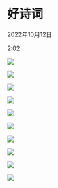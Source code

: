 # 好诗词


2022年10月12日

2:02

 

![](../../assets/025_好诗词_000.png) 

![](../../assets/025_好诗词_001.png) 

![](../../assets/025_好诗词_002.png) 

![](../../assets/025_好诗词_003.png) 

![](../../assets/025_好诗词_004.png) 

![](../../assets/025_好诗词_005.png) 

![](../../assets/025_好诗词_006.png) 

![](../../assets/025_好诗词_007.png) 

![](../../assets/025_好诗词_008.png) 

![](../../assets/025_好诗词_009.png) 

